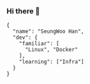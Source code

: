 ### Hi there 👋 
```
{ 
  "name": "SeungWoo Han", 
  "dev": {  
    "familiar": [ 
      "Linux", "Docker"
    ], 
    "learning": ["Infra"] 
  } 
} 
```
